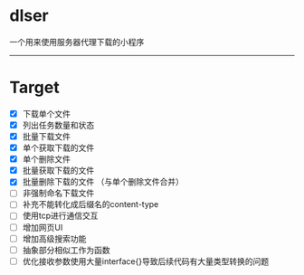 # dlser
一个用来使用服务器代理下载的小程序

---

# Target

- [x] 下载单个文件
- [x] 列出任务数量和状态
- [x] 批量下载文件
- [x] 单个获取下载的文件
- [x] 单个删除文件
- [x] 批量获取下载的文件
- [x] 批量删除下载的文件 （与单个删除文件合并）
- [ ] 非强制命名下载文件
- [ ] 补充不能转化成后缀名的content-type
- [ ] 使用tcp进行通信交互
- [ ] 增加网页UI
- [ ] 增加高级搜索功能
- [ ] 抽象部分相似工作为函数
- [ ] 优化接收参数使用大量interface{}导致后续代码有大量类型转换的问题
